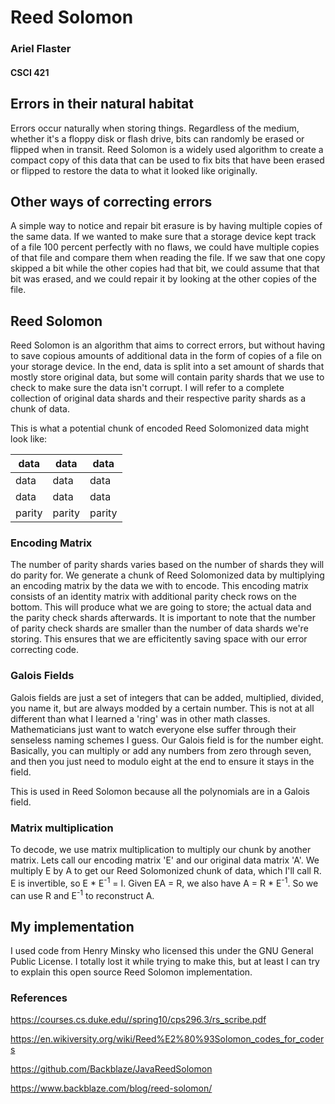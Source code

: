 # Reed Solomon
### Ariel Flaster 
#### CSCI 421


## Errors in their natural habitat

Errors occur naturally when storing things. Regardless of the medium, whether it's a floppy disk or flash drive, bits can randomly be erased or 
flipped when in transit. Reed Solomon is a widely used algorithm to create a compact copy of this data that can be used to fix bits that have 
been erased or flipped to restore the data to what it looked like originally.


## Other ways of correcting errors

A simple way to notice and repair bit erasure is by having multiple copies of the same data. If we wanted to make sure that a storage device kept 
track of a file 100 percent perfectly with no flaws, we could have multiple copies of that file and compare them when reading the file. If we saw 
that one copy skipped a bit while the other copies had that bit, we could assume that that bit was erased, and we could repair it by looking at the
other copies of the file. 


## Reed Solomon

Reed Solomon is an algorithm that aims to correct errors, but without having to save copious amounts of additional data in the form of copies of a 
file on your storage device. In the end, data is split into a set amount of shards that mostly store original data, but some will contain parity 
shards that we use to check to make sure the data isn't corrupt.  I will refer to a complete collection of original data shards and their respective
parity shards as a chunk of data. 

This is what a potential chunk of encoded Reed Solomonized data might look like:

| data | data | data |
|--|--|--|
| data | data | data |
| data | data | data |
| parity | parity | parity |

### Encoding Matrix

The number of parity shards varies based on the number of shards they will do parity for. We generate a chunk of Reed Solomonized data by multiplying 
an encoding matrix by the data we with to encode. This encoding matrix consists of an identity matrix with additional parity check rows on the bottom.
This will produce what we are going to store; the actual data and the parity check shards afterwards. It is important to note that the number of parity 
check shards are smaller than the number of data shards we're storing. This ensures that we are efficitently saving space with our error correcting code.

### Galois Fields

Galois fields are just a set of integers that can be added, multiplied, divided, you name it, but are always modded by a certain number. This is not
at all different than what I learned a 'ring' was in other math classes. Mathematicians just want to watch everyone else suffer through their 
senseless naming schemes I guess. Our Galois field is for the number eight. Basically, you can multiply or add any numbers from zero 
through seven, and then you just need to modulo eight at the end to ensure it stays in the field. 

This is used in Reed Solomon because all the polynomials are in a Galois field.

### Matrix multiplication

To decode, we use matrix multiplication to multiply our chunk by another matrix. Lets call our encoding matrix 'E' and our original 
data matrix 'A'.  We multiply E by A to get our Reed Solomonized chunk of data, which I'll call R. E is invertible, so E * E<sup>-1</sup> = I. 
Given EA = R, we also have A = R * E<sup>-1</sup>. So we can use R and E<sup>-1</sup> to reconstruct A.


## My implementation

I used code from Henry Minsky who licensed this under the GNU General Public License. I totally lost it while trying to make this, but at least I
can try to explain this open source Reed Solomon implementation.



### References
https://courses.cs.duke.edu//spring10/cps296.3/rs_scribe.pdf

https://en.wikiversity.org/wiki/Reed%E2%80%93Solomon_codes_for_coders

https://github.com/Backblaze/JavaReedSolomon

https://www.backblaze.com/blog/reed-solomon/


